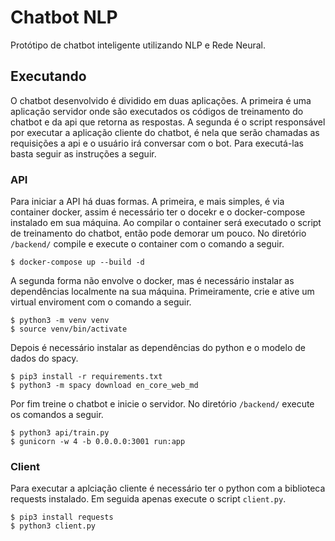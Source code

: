 # Chatbot NLP

Protótipo de chatbot inteligente utilizando NLP e Rede Neural.

## Executando
O chatbot desenvolvido é dividido em duas aplicações. A primeira é uma aplicação servidor onde são executados os códigos de treinamento do chatbot e da api que retorna as respostas. A segunda é o script responsável por executar a aplicação cliente do chatbot, é nela que serão chamadas as requisições a api e o usuário irá conversar com o bot. Para executá-las basta seguir as instruções a seguir.

### API
Para iniciar a API há duas formas. A primeira, e mais simples, é via container docker, assim é necessário ter o docekr e o docker-compose instalado em sua máquina. Ao compilar o container será executado o script de treinamento do chatbot, então pode demorar um pouco. No diretório `/backend/` compile e execute o container com o comando a seguir.

```{bash}
$ docker-compose up --build -d
```

A segunda forma não envolve o docker, mas é necessário instalar as dependências localmente na sua máquina. Primeiramente, crie e ative um virtual enviroment com o comando a seguir.

```{bash}
$ python3 -m venv venv
$ source venv/bin/activate
```

Depois é necessário instalar as dependências do python e o modelo de dados do spacy.

```{bash}
$ pip3 install -r requirements.txt
$ python3 -m spacy download en_core_web_md
```

Por fim treine o chatbot e inicie o servidor. No diretório `/backend/` execute os comandos a seguir.

```{bash}
$ python3 api/train.py
$ gunicorn -w 4 -b 0.0.0.0:3001 run:app
```

### Client
Para executar a aplciação cliente é necessário ter o python com a biblioteca requests instalado. Em seguida apenas execute o script `client.py`.

```{bash}
$ pip3 install requests
$ python3 client.py
```
